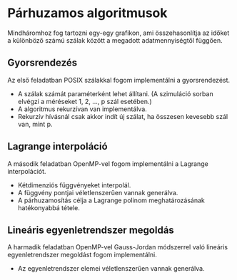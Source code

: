 # Párhuzamos algoritmusok

Mindháromhoz fog tartozni egy-egy grafikon, ami összehasonlítja az időket a különböző számú szálak között a megadott adatmennyiségtől függően.

## Gyorsrendezés

Az első feladatban POSIX szálakkal fogom implementálni a gyorsrendezést.
* A szálak számát paraméterként lehet állítani. (A szimuláció sorban elvégzi a méréseket 1, 2, ..., p szál esetében.)
* A algoritmus rekurzívan van implementálva.
* Rekurzív hívásnál csak akkor indít új szálat, ha összesen kevesebb szál van, mint p.

## Lagrange interpoláció

A második feladatban OpenMP-vel fogom implementálni a Lagrange interpolációt.
* Kétdimenziós függvényeket interpolál.
* A függvény pontjai véletlenszerűen vannak generálva.
* A párhuzamosítás célja a Lagrange polinom meghatározásának hatékonyabbá tétele.

## Lineáris egyenletrendszer megoldás

A harmadik feladatban OpenMP-vel Gauss-Jordan módszerrel való lineáris egyenletrendszer megoldást fogom implementálni.
* Az egyenletrendszer elemei véletlenszerűen vannak generálva.

